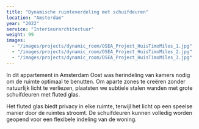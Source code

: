 ```yaml
---
title: "Dynamische ruimteverdeling met schuifdeuren"
location: "Amsterdam"
year: "2022"
service: "Interieurarchitectuur"
weight: 99
images:
  - "/images/projects/dynamic_room/OSEA_Project_HuisTimoMiles_1.jpg"
  - "/images/projects/dynamic_room/OSEA_Project_HuisTimoMiles_2.jpg"
  - "/images/projects/dynamic_room/OSEA_Project_HuisTimoMiles_3.jpg"
---
```


In dit appartement in Amsterdam Oost was herindeling van kamers nodig om de ruimte optimaal te benutten. Om aparte zones te creëren zonder natuurlijk licht te verliezen, plaatsten we subtiele stalen wanden met grote schuifdeuren met fluted glas.

Het fluted glas biedt privacy in elke ruimte, terwijl het licht op een speelse manier door de ruimtes stroomt. De schuifdeuren kunnen volledig worden geopend voor een flexibele indeling van de woning.
